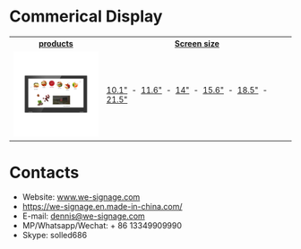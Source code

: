 # Commerical Display


<table textalign="center">
<tr>
    <th><a href="">products</a></th>
    <th><a href="">Screen size</a></th>
    
</tr>
<tr>
    <td width="33%"><a href=""><img src="./img/main_p_3.jpg" width="100%" height="auto"/></a></td>
    <td width="73%">
        <a href="./specification/10.1.png">10.1"</a>&nbsp;&nbsp;-&nbsp;
        <a href="./specification/11.6.png">11.6"</a>&nbsp;&nbsp;-&nbsp;
         <a href="./specification/14.png">14"</a>&nbsp;&nbsp;-&nbsp;
          <a href="./specification/15.6.png">15.6"</a>&nbsp;&nbsp;-&nbsp;
           <a href="./specification/18.5.png">18.5"</a>&nbsp;&nbsp;-&nbsp;
            <a href="./specification/21.5.png">21.5"</a>
    </td>
   
</tr>

</table>

# Contacts

- Website: www.we-signage.com
- https://we-signage.en.made-in-china.com/
- E-mail: dennis@we-signage.com
- MP/Whatsapp/Wechat: + 86 13349909990
- Skype: solled686
